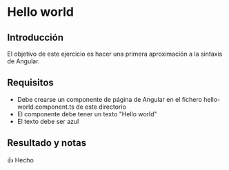 # Hello world

## Introducción

El objetivo de este ejercicio es hacer una primera aproximación a la sintaxis de Angular.

## Requisitos

- Debe crearse un componente de página de Angular en el fichero hello-world.component.ts de este directorio
- El componente debe tener un texto "Hello world"
- El texto debe ser azul

## Resultado y notas

👍 Hecho
